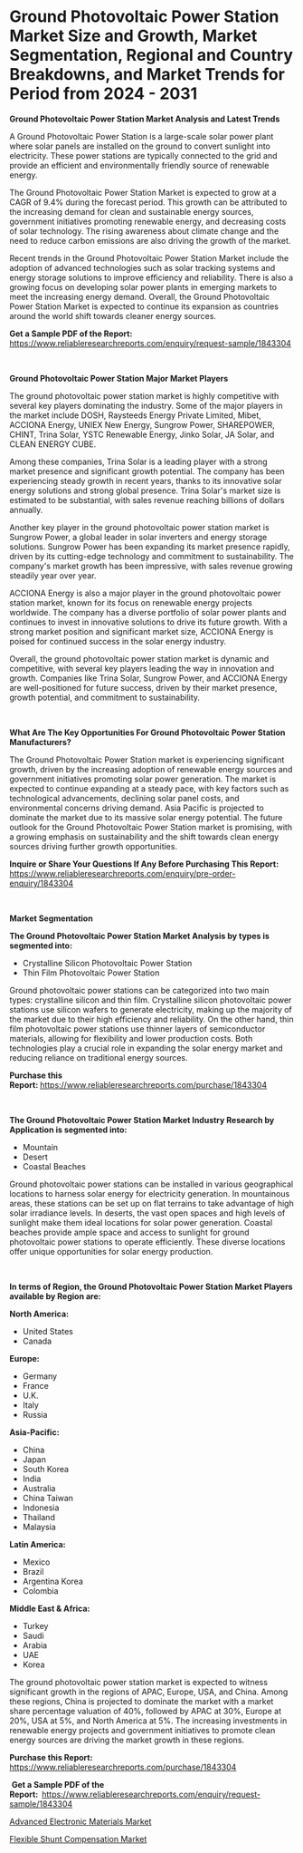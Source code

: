 <p><h1>Ground Photovoltaic Power Station Market Size and Growth, Market Segmentation, Regional and Country Breakdowns, and Market Trends for Period from 2024 -  2031</h1></p><p><strong>Ground Photovoltaic Power Station Market Analysis and Latest Trends</strong></p>
<p><p>A Ground Photovoltaic Power Station is a large-scale solar power plant where solar panels are installed on the ground to convert sunlight into electricity. These power stations are typically connected to the grid and provide an efficient and environmentally friendly source of renewable energy.</p><p>The Ground Photovoltaic Power Station Market is expected to grow at a CAGR of 9.4% during the forecast period. This growth can be attributed to the increasing demand for clean and sustainable energy sources, government initiatives promoting renewable energy, and decreasing costs of solar technology. The rising awareness about climate change and the need to reduce carbon emissions are also driving the growth of the market.</p><p>Recent trends in the Ground Photovoltaic Power Station Market include the adoption of advanced technologies such as solar tracking systems and energy storage solutions to improve efficiency and reliability. There is also a growing focus on developing solar power plants in emerging markets to meet the increasing energy demand. Overall, the Ground Photovoltaic Power Station Market is expected to continue its expansion as countries around the world shift towards cleaner energy sources.</p></p>
<p><strong>Get a Sample PDF of the Report:&nbsp;</strong> <a href="https://www.reliableresearchreports.com/enquiry/request-sample/1843304">https://www.reliableresearchreports.com/enquiry/request-sample/1843304</a></p>
<p>&nbsp;</p>
<p><strong>Ground Photovoltaic Power Station Major Market Players</strong></p>
<p><p>The ground photovoltaic power station market is highly competitive with several key players dominating the industry. Some of the major players in the market include DOSH, Raysteeds Energy Private Limited, Mibet, ACCIONA Energy, UNIEX New Energy, Sungrow Power, SHAREPOWER, CHINT, Trina Solar, YSTC Renewable Energy, Jinko Solar, JA Solar, and CLEAN ENERGY CUBE.</p><p>Among these companies, Trina Solar is a leading player with a strong market presence and significant growth potential. The company has been experiencing steady growth in recent years, thanks to its innovative solar energy solutions and strong global presence. Trina Solar's market size is estimated to be substantial, with sales revenue reaching billions of dollars annually.</p><p>Another key player in the ground photovoltaic power station market is Sungrow Power, a global leader in solar inverters and energy storage solutions. Sungrow Power has been expanding its market presence rapidly, driven by its cutting-edge technology and commitment to sustainability. The company's market growth has been impressive, with sales revenue growing steadily year over year.</p><p>ACCIONA Energy is also a major player in the ground photovoltaic power station market, known for its focus on renewable energy projects worldwide. The company has a diverse portfolio of solar power plants and continues to invest in innovative solutions to drive its future growth. With a strong market position and significant market size, ACCIONA Energy is poised for continued success in the solar energy industry.</p><p>Overall, the ground photovoltaic power station market is dynamic and competitive, with several key players leading the way in innovation and growth. Companies like Trina Solar, Sungrow Power, and ACCIONA Energy are well-positioned for future success, driven by their market presence, growth potential, and commitment to sustainability.</p></p>
<p>&nbsp;</p>
<p><strong>What Are The Key Opportunities For Ground Photovoltaic Power Station Manufacturers?</strong></p>
<p><p>The Ground Photovoltaic Power Station market is experiencing significant growth, driven by the increasing adoption of renewable energy sources and government initiatives promoting solar power generation. The market is expected to continue expanding at a steady pace, with key factors such as technological advancements, declining solar panel costs, and environmental concerns driving demand. Asia Pacific is projected to dominate the market due to its massive solar energy potential. The future outlook for the Ground Photovoltaic Power Station market is promising, with a growing emphasis on sustainability and the shift towards clean energy sources driving further growth opportunities.</p></p>
<p><strong>Inquire or Share Your Questions If Any Before Purchasing This Report:</strong> <a href="https://www.reliableresearchreports.com/enquiry/pre-order-enquiry/1843304">https://www.reliableresearchreports.com/enquiry/pre-order-enquiry/1843304</a></p>
<p>&nbsp;</p>
<p><strong>Market Segmentation</strong></p>
<p><strong>The Ground Photovoltaic Power Station Market Analysis by types is segmented into:</strong></p>
<p><ul><li>Crystalline Silicon Photovoltaic Power Station</li><li>Thin Film Photovoltaic Power Station</li></ul></p>
<p><p>Ground photovoltaic power stations can be categorized into two main types: crystalline silicon and thin film. Crystalline silicon photovoltaic power stations use silicon wafers to generate electricity, making up the majority of the market due to their high efficiency and reliability. On the other hand, thin film photovoltaic power stations use thinner layers of semiconductor materials, allowing for flexibility and lower production costs. Both technologies play a crucial role in expanding the solar energy market and reducing reliance on traditional energy sources.</p></p>
<p><strong>Purchase this Report:&nbsp;</strong><a href="https://www.reliableresearchreports.com/purchase/1843304">https://www.reliableresearchreports.com/purchase/1843304</a></p>
<p>&nbsp;</p>
<p><strong>The Ground Photovoltaic Power Station Market Industry Research by Application is segmented into:</strong></p>
<p><ul><li>Mountain</li><li>Desert</li><li>Coastal Beaches</li></ul></p>
<p><p>Ground photovoltaic power stations can be installed in various geographical locations to harness solar energy for electricity generation. In mountainous areas, these stations can be set up on flat terrains to take advantage of high solar irradiance levels. In deserts, the vast open spaces and high levels of sunlight make them ideal locations for solar power generation. Coastal beaches provide ample space and access to sunlight for ground photovoltaic power stations to operate efficiently. These diverse locations offer unique opportunities for solar energy production.</p></p>
<p>&nbsp;</p>
<p><strong>In terms of Region, the Ground Photovoltaic Power Station Market Players available by Region are:</strong></p>
<p>
    <p> <strong> North America: </strong>
        <ul>
            <li>United States</li>
            <li>Canada</li>
        </ul>
        </p> 
    <p> <strong> Europe: </strong>
        <ul>
            <li>Germany</li>
            <li>France</li>
            <li>U.K.</li>
            <li>Italy</li>
            <li>Russia</li>
        </ul>
        </p> 
    <p> <strong> Asia-Pacific: </strong>
        <ul>
            <li>China</li>
            <li>Japan</li>
            <li>South Korea</li>
            <li>India</li>
            <li>Australia</li>
            <li>China Taiwan</li>
            <li>Indonesia</li>
            <li>Thailand</li>
            <li>Malaysia</li>
        </ul>
        </p> 
    <p> <strong> Latin America: </strong>
        <ul>
            <li>Mexico</li>
            <li>Brazil</li>
            <li>Argentina Korea</li>
            <li>Colombia</li>
        </ul>
        </p> 
    <p> <strong> Middle East & Africa: </strong>
        <ul>
            <li>Turkey</li>
            <li>Saudi</li>
            <li>Arabia</li>
            <li>UAE</li>
            <li>Korea</li>
        </ul>
    </p>
    </p>
<p><p>The ground photovoltaic power station market is expected to witness significant growth in the regions of APAC, Europe, USA, and China. Among these regions, China is projected to dominate the market with a market share percentage valuation of 40%, followed by APAC at 30%, Europe at 20%, USA at 5%, and North America at 5%. The increasing investments in renewable energy projects and government initiatives to promote clean energy sources are driving the market growth in these regions.</p></p>
<p><strong>Purchase this Report: </strong><a href="https://www.reliableresearchreports.com/purchase/1843304">https://www.reliableresearchreports.com/purchase/1843304</a></p>
<p>&nbsp;<strong>Get a Sample PDF of the Report:&nbsp;&nbsp;</strong><a href="https://www.reliableresearchreports.com/enquiry/request-sample/1843304">https://www.reliableresearchreports.com/enquiry/request-sample/1843304</a></p>
<p><strong></strong></p>
<p><p><a href="https://crocus-run-b5a.notion.site/Advanced-Electronic-Materials-Market-Insights-Market-Players-and-Forecast-Till-2031-42857cd8684247e3923c2c1a29ab4fe3">Advanced Electronic Materials Market</a></p><p><a href="https://github.com/Angelnienowdseej3e45z3p8c/Market-Research-Report-List-1/blob/main/flexible-shunt-compensation-market.md">Flexible Shunt Compensation Market</a></p></p>